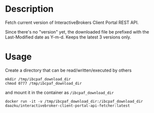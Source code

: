 # Description

Fetch current version of InteractiveBrokers Client Portal REST API.

Since there's no "version" yet, the downloaded file be prefixed with the Last-Modified date as Y-m-d. 
Keeps the latest 3 versions only.

# Usage

Create a directory that can be read/written/executed by others
```
mkdir /tmp/ibcpaf_download_dir
chmod 0777 /tmp/ibcpaf_download_dir
```
and mount it in the container as `/ibcpaf_download_dir`

```
docker run -it -v /tmp/ibcpaf_download_dir:/ibcpaf_download_dir daazku/interactivebroker-client-portal-api-fetcher:latest
```
